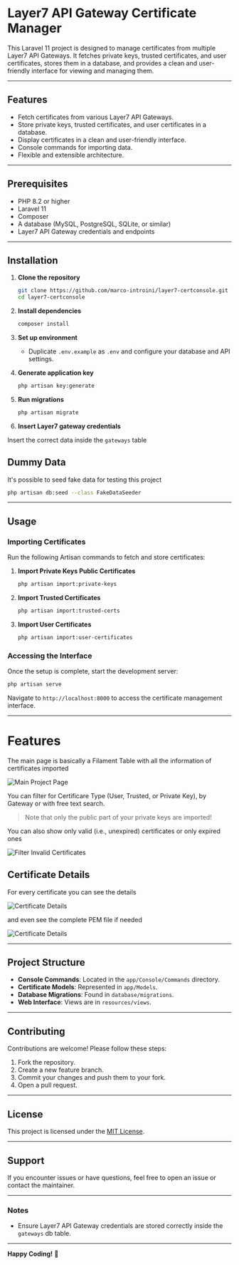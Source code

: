 # Layer7 API Gateway Certificate Manager

This Laravel 11 project is designed to manage certificates from multiple Layer7 API Gateways. It fetches private keys, trusted certificates, and user certificates, stores them in a database, and provides a clean and user-friendly interface for viewing and managing them.

---

## Features

- Fetch certificates from various Layer7 API Gateways.
- Store private keys, trusted certificates, and user certificates in a database.
- Display certificates in a clean and user-friendly interface.
- Console commands for importing data.
- Flexible and extensible architecture.

---

## Prerequisites

- PHP 8.2 or higher
- Laravel 11
- Composer
- A database (MySQL, PostgreSQL, SQLite, or similar)
- Layer7 API Gateway credentials and endpoints

---

## Installation

1. **Clone the repository**

   ```bash
   git clone https://github.com/marco-introini/layer7-certconsole.git
   cd layer7-certconsole
   ```

2. **Install dependencies**

   ```bash
   composer install
   ```

3. **Set up environment**

    - Duplicate `.env.example` as `.env` and configure your database and API settings.

4. **Generate application key**

   ```bash
   php artisan key:generate
   ```

5. **Run migrations**

   ```bash
   php artisan migrate
   ```

6. **Insert Layer7 gateway credentials**

Insert the correct data inside the `gateways` table

## Dummy Data

It's possible to seed fake data for testing this project

```bash
php artisan db:seed --class FakeDataSeeder
```

---

## Usage

### Importing Certificates

Run the following Artisan commands to fetch and store certificates:

1. **Import Private Keys Public Certificates**

   ```bash
   php artisan import:private-keys
   ```

2. **Import Trusted Certificates**

   ```bash
   php artisan import:trusted-certs
   ```

3. **Import User Certificates**

   ```bash
   php artisan import:user-certificates
   ```

### Accessing the Interface

Once the setup is complete, start the development server:

```bash
php artisan serve
```

Navigate to `http://localhost:8000` to access the certificate management interface.

---

# Features

The main page is basically a Filament Table with all the information of certificates imported

![Main Project Page](./docs/01_mainpage.png)

You can filter for Certificare Type (User, Trusted, or Private Key), by Gateway or with free text search.

>Note that only the public part of your private keys are imported!

You can also show only valid (i.e., unexpired) certificates or only expired ones

![Filter Invalid Certificates](./docs/02_filters.png)

## Certificate Details

For every certificate you can see the details

![Certificate Details](./docs/03_cert_details.png)

and even see the complete PEM file if needed

![Certificate Details](./docs/04_cert_details.png)

---

## Project Structure

- **Console Commands**: Located in the `app/Console/Commands` directory.
- **Certificate Models**: Represented in `app/Models`.
- **Database Migrations**: Found in `database/migrations`.
- **Web Interface**: Views are in `resources/views`.

---

## Contributing

Contributions are welcome! Please follow these steps:

1. Fork the repository.
2. Create a new feature branch.
3. Commit your changes and push them to your fork.
4. Open a pull request.

---

## License

This project is licensed under the [MIT License](LICENSE).

---

## Support

If you encounter issues or have questions, feel free to open an issue or contact the maintainer.

---

### Notes

- Ensure Layer7 API Gateway credentials are stored correctly inside the `gateways` db table.

---

**Happy Coding!** 🚀
